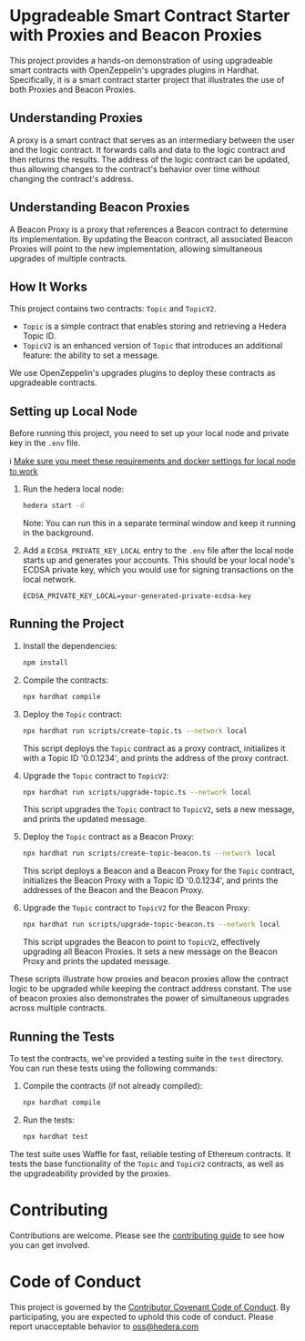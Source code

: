 # Upgradeable Smart Contract Starter with Proxies and Beacon Proxies

This project provides a hands-on demonstration of using upgradeable smart contracts with OpenZeppelin's upgrades plugins in Hardhat. Specifically, it is a smart contract starter project that illustrates the use of both Proxies and Beacon Proxies.

## Understanding Proxies

A proxy is a smart contract that serves as an intermediary between the user and the logic contract. It forwards calls and data to the logic contract and then returns the results. The address of the logic contract can be updated, thus allowing changes to the contract's behavior over time without changing the contract's address.

## Understanding Beacon Proxies

A Beacon Proxy is a proxy that references a Beacon contract to determine its implementation. By updating the Beacon contract, all associated Beacon Proxies will point to the new implementation, allowing simultaneous upgrades of multiple contracts.

## How It Works

This project contains two contracts: `Topic` and `TopicV2`.

- `Topic` is a simple contract that enables storing and retrieving a Hedera Topic ID.
- `TopicV2` is an enhanced version of `Topic` that introduces an additional feature: the ability to set a message.

We use OpenZeppelin's upgrades plugins to deploy these contracts as upgradeable contracts.

## Setting up Local Node

Before running this project, you need to set up your local node and private key in the `.env` file.

:information_source: [Make sure you meet these requirements and docker settings for local node to work](https://github.com/hashgraph/hedera-local-node#requirements)

1. Run the hedera local node:

    ```sh
    hedera start -d
    ```

    Note: You can run this in a separate terminal window and keep it running in the background.

2. Add a `ECDSA_PRIVATE_KEY_LOCAL` entry to the `.env` file after the local node starts up and generates your accounts. This should be your local node's ECDSA private key, which you would use for signing transactions on the local network.

    ```
    ECDSA_PRIVATE_KEY_LOCAL=your-generated-private-ecdsa-key
    ```

## Running the Project

1. Install the dependencies:

    ```sh
    npm install
    ```

2. Compile the contracts:

    ```sh
    npx hardhat compile
    ```

3. Deploy the `Topic` contract:

    ```sh
    npx hardhat run scripts/create-topic.ts --network local
    ```

    This script deploys the `Topic` contract as a proxy contract, initializes it with a Topic ID '0.0.1234', and prints the address of the proxy contract.

4. Upgrade the `Topic` contract to `TopicV2`:

    ```sh
    npx hardhat run scripts/upgrade-topic.ts --network local
    ```

    This script upgrades the `Topic` contract to `TopicV2`, sets a new message, and prints the updated message.

5. Deploy the `Topic` contract as a Beacon Proxy:

    ```sh
    npx hardhat run scripts/create-topic-beacon.ts --network local
    ```

    This script deploys a Beacon and a Beacon Proxy for the `Topic` contract, initializes the Beacon Proxy with a Topic ID '0.0.1234', and prints the addresses of the Beacon and the Beacon Proxy.

6. Upgrade the `Topic` contract to `TopicV2` for the Beacon Proxy:

    ```sh
    npx hardhat run scripts/upgrade-topic-beacon.ts --network local
    ```

    This script upgrades the Beacon to point to `TopicV2`, effectively upgrading all Beacon Proxies. It sets a new message on the Beacon Proxy and prints the updated message.

These scripts illustrate how proxies and beacon proxies allow the contract logic to be upgraded while keeping the contract address constant. The use of beacon proxies also demonstrates the power of simultaneous upgrades across multiple contracts.

## Running the Tests

To test the contracts, we've provided a testing suite in the `test` directory. You can run these tests using the following commands:

1. Compile the contracts (if not already compiled):

    ```sh
    npx hardhat compile
    ```

2. Run the tests:

    ```sh
    npx hardhat test
    ```

The test suite uses Waffle for fast, reliable testing of Ethereum contracts. It tests the base functionality of the `Topic` and `TopicV2` contracts, as well as the upgradeability provided by the proxies.

# Contributing
Contributions are welcome. Please see the
[contributing guide](https://github.com/hashgraph/.github/blob/main/CONTRIBUTING.md)
to see how you can get involved.

# Code of Conduct
This project is governed by the
[Contributor Covenant Code of Conduct](https://github.com/hashgraph/.github/blob/main/CODE_OF_CONDUCT.md). By
participating, you are expected to uphold this code of conduct. Please report unacceptable behavior
to [oss@hedera.com](mailto:oss@hedera.com) 
